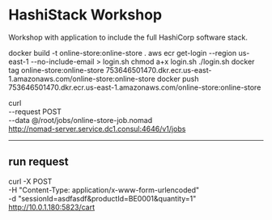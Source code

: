# HashiStack Workshop
Workshop with application to include the full HashiCorp software stack.


docker build -t online-store:online-store .
aws ecr get-login --region us-east-1 --no-include-email > login.sh
chmod a+x login.sh
./login.sh
docker tag online-store:online-store 753646501470.dkr.ecr.us-east-1.amazonaws.com/online-store:online-store
docker push 753646501470.dkr.ecr.us-east-1.amazonaws.com/online-store:online-store

curl \
    --request POST \
    --data @/root/jobs/online-store-job.nomad \
    http://nomad-server.service.dc1.consul:4646/v1/jobs

--------
run request
--------
curl -X POST \
    -H "Content-Type: application/x-www-form-urlencoded" \
    -d "sessionId=asdfasdf&productId=BE0001&quantity=1" \
    http://10.0.1.180:5823/cart
